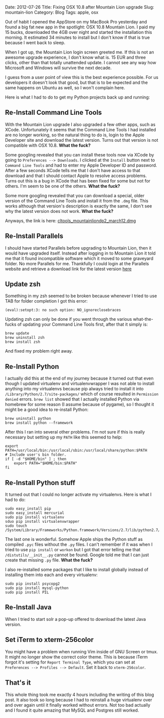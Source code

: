 Date: 2012-07-26
Title: Fixing OSX 10.8 after Mountain Lion upgrade
Slug: mountain-lion
Category: Blog
Tags: apple, osx

Out of habit I opened the AppStore on my MacBook Pro yesterday and found a big
fat new app in the spotlight: OSX 10.8 Mountain Lion. I paid my 15 bucks,
downloaded the 4GB over night and started the installation this morning. It
estimated 34 minutes to install but I don't know if that is true because I went
back to sleep.

When I got up, the Mountain Lion login screen greeted me. If this is not an
awesome upgrade experience, I don't know what is. 15 EUR and three clicks,
other than that totally unattended update. I cannot see any way how Microsoft
and Windows will survive the next decade.

I guess from a user point of view this is the best experience possible. For us
developers it doesn't look that good, but that is to be expected and the same
happens on Ubuntu as well, so I won't complain here.

Here is what I had to do to get my Python projects back up and running:

## Re-Install Command Line Tools

With the Mountain Lion upgrade I also upgraded a few other apps, such as XCode.
Unfortunately it seems that the Command Line Tools I had installed are no
longer working, so the natural thing to do is, login to the Apple Developer
site and download the latest version. Turns out that version is not compatible
with OSX 10.8. **What the fuck?**

Some googling revealed that you can install these tools now via XCode by going
to ``Preferences --> Downloads``. I clicked at the ``Install`` button next to
``Command Line Tools`` and had to enter my Apple Developer ID and password.
After a few seconds XCode tells me that I don't have access to that download
and that I should contact Apple to resolve access problems. Turns out this is
a bug in XCode that has been fixed for some but not for others. I'm seem to be
one of the others. **What the fuck?**

Some more googling revealed that you can download a special, older version
of the Command Line Tools and install it from the ``.dmg`` file. This works
although that version's description is exactly the same, I don't see why the
latest version does not work. **What the fuck?**

Anyways, the link is here: [cltools_mountainliondp2_march12.dmg](http://adcdownload.apple.com/ios/ios_simulator__resigned/cltools_mountainliondp2_march12.dmg)

## Re-Install Parallels

I should have started Parallels before upgrading to Mountain Lion, then it
would have upgraded itself. Instead after logging in to Mountain Lion it
told me that it found incompatible software which it moved to some graveyard
folder. No more Parallels for me. Thankfully I could login at the Parallels
website and retrieve a download link for the latest version [here](http://www.parallels.com/download/build/desktop/)

## Update zsh

Something in my zsh seemed to be broken because whenever I tried to use TAB
for folder completion I got this error:

    (eval):setopt:3: no such option: NO_ignoreclosebraces

Updating zsh can only be done if you went through the various what-the-fucks of
updating your Command Line Tools first, after that it simply is:

    brew update
    brew uninstall zsh
    brew install zsh

And fixed my problem right away.

## Re-Install Python

I actually did this at the end of my journey because it turned out that even
though I updated virtualenv and virtualenvwrapper I was not able to install
anything into my virtualenvs because pip always tried to install it into
``/Library/Python/2.7/site-packages/`` which of course resulted in ``Permission
denied`` errors. ``brew list`` showed that I actually installed Python via
homebrew for some reason (I assume because of pygame), so I thought it might
be a good idea to re-install Python:

    brew uninstall python
    brew install python --framework

After this I ran into several other problems. I'm not sure if this is really
necessary but setting up my ``PATH`` like this seemed to help:

    export PATH=/usr/local/bin:/usr/local/sbin:/usr/local/share/python:$PATH
    # Include user's bin folder.
    if [ -d "$HOME/bin" ] ; then
        export PATH="$HOME/bin:$PATH"
    fi

## Re-Install Python stuff

It turned out that I could no longer activate my virtualenvs. Here is what I
had to do:

    sudo easy_install pip
    sudo easy_install mercurial
    sudo pip install virtualenv
    sduo pip install virtualenvwrapper
    sudo touch /System/Library/Frameworks/Python.framework/Versions/2.7/lib/python2.7/distutils/__init__.py

The last one is wonderful. Somehow Apple ships the Python stuff as compiled
``.pyc`` files without the ``.py`` files. I can't remember if it was when I
tried to use ``pip install`` or ``workon`` but I got that error telling me
that ``/distutils/__init__.py`` cannot be found. Google told me that I can
just create that missing ``.py`` file. **What the fuck?**

I also re-installed some packages that I like to install globally instead of
installing them into each and every virtualenv:

    sudo pip install psycopg2
    sudo pip install mysql-python
    sudo pip install PIL

## Re-Install Java

When I tried to start solr a pop-up offered to download the latest Java version.

## Set iTerm to xterm-256color

You might have a problem when running Vim inside of GNU Screen or tmux. It
might no longer show the correct color theme. This is because iTerm forgot it's
setting for ``Report Terminal Type``, which you can set at ``Preferences -->
Profiles --> Default``. Set it back to ``xterm-256color``.

## That's it

This whole thing took me exactly 4 hours including the writing of this blog
post. It also took so long because I had to reinstall a huge virtualenv over
and over again until it finally worked without errors. Not too bad actually and
I found it quite amazing that MySQL and Postgres still worked.
